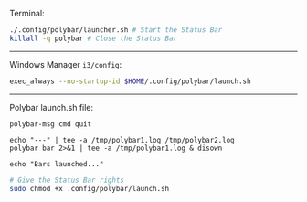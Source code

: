 Terminal:
```bash
./.config/polybar/launcher.sh # Start the Status Bar
killall -q polybar # Close the Status Bar
```

---
Windows Manager `i3/config`:
```bash
exec_always --no-startup-id $HOME/.config/polybar/launch.sh
```

---
Polybar launch.sh file:
```
polybar-msg cmd quit

echo "---" | tee -a /tmp/polybar1.log /tmp/polybar2.log
polybar bar 2>&1 | tee -a /tmp/polybar1.log & disown

echo "Bars launched..."
```

```bash
# Give the Status Bar rights
sudo chmod +x .config/polybar/launch.sh
```